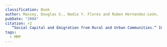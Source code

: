 ```yaml
---
classification: Book
author: Massey, Douglas S., Nadia Y. Flores and Ruben Hernandez-León.
pubDate: "2004"
citation: >2
   “Social Capital and Emigration from Rural and Urban Communities.” In Jorge Durand and Douglas S. Massey (Eds.), Crossing the Border: Research from the Mexican Migration Project (pp. 184-200).  New York: Russell Sage Foundation. 
tags:
  - MMP
---
```

